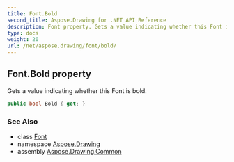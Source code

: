 ```yaml
---
title: Font.Bold
second_title: Aspose.Drawing for .NET API Reference
description: Font property. Gets a value indicating whether this Font is bold
type: docs
weight: 20
url: /net/aspose.drawing/font/bold/
---
```

## Font.Bold property

Gets a value indicating whether this Font is bold.

```csharp
public bool Bold { get; }
```

### See Also

* class [Font](../)
* namespace [Aspose.Drawing](../../font/)
* assembly [Aspose.Drawing.Common](../../../)



